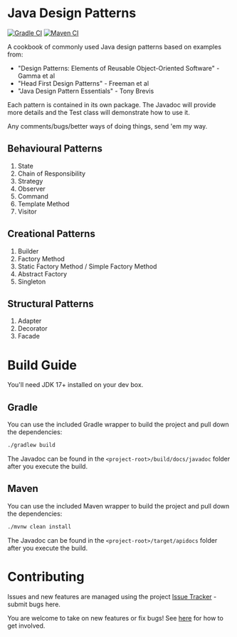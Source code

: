 # Java Design Patterns

[![Gradle CI](https://github.com/gazbert/java-design-patterns/actions/workflows/gradle.yml/badge.svg?branch=master)](https://github.com/gazbert/java-design-patterns/actions/workflows/gradle.yml) 
[![Maven CI](https://github.com/gazbert/java-design-patterns/actions/workflows/maven.yml/badge.svg?branch=master)](https://github.com/gazbert/java-design-patterns/actions/workflows/maven.yml)

A cookbook of commonly used Java design patterns based on examples from: 

* "Design Patterns: Elements of Reusable Object-Oriented Software" - Gamma et al
* "Head First Design Patterns" - Freeman et al
* "Java Design Pattern Essentials" - Tony Brevis

Each pattern is contained in its own package. The Javadoc will provide more details and the Test class 
will demonstrate how to use it.

Any comments/bugs/better ways of doing things, send 'em my way.

## Behavioural Patterns

1. State
1. Chain of Responsibility
1. Strategy
1. Observer
1. Command
1. Template Method
1. Visitor

## Creational Patterns

1. Builder
1. Factory Method
1. Static Factory Method / Simple Factory Method
1. Abstract Factory
1. Singleton

## Structural Patterns

1. Adapter
1. Decorator
1. Facade

# Build Guide
You'll need JDK 17+ installed on your dev box.

## Gradle
You can use the included Gradle wrapper to build the project and pull down the dependencies:

```bash
./gradlew build
```

The Javadoc can be found in the `<project-root>/build/docs/javadoc` folder after you execute the build.

## Maven
You can use the included Maven wrapper to build the project and pull down the dependencies:

```bash
./mvnw clean install
```

The Javadoc can be found in the `<project-root>/target/apidocs` folder after you execute the build.

# Contributing

Issues and new features are managed using the project [Issue Tracker](https://github.com/gazbert/java-design-patterns/issues) -
submit bugs here.

You are welcome to take on new features or fix bugs! See [here](CONTRIBUTING.md) for how to get involved.
